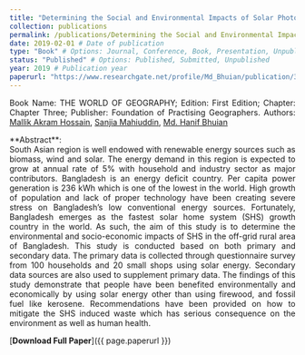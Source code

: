 ```yaml
---
title: "Determining the Social and Environmental Impacts of Solar Photovoltaic (PV) Application in Bangladesh"
collection: publications
permalink: /publications/Determining the Social and Environmental Impacts of Solar Photovoltaic (PV) Application in Bangladesh
date: 2019-02-01 # Date of publication
type: "Book" # Options: Journal, Conference, Book, Presentation, Unpublished
status: "Published" # Options: Published, Submitted, Unpublished
year: 2019 # Publication year
paperurl: "https://www.researchgate.net/profile/Md_Bhuian/publication/331907420_Determining_the_Social_and_Environmental_Impacts_of_Solar_Photovoltaic_PV_Application_in_Bangladesh/links/5c9299c392851cf0ae8bcd55/Determining-the-Social-and-Environmental-Impacts-of-Solar-Photovoltaic-PV-Application-in-Bangladesh.pdf?origin=publicationDetail&_sg%5B0%5D=y9QdnnfBdzoTylH8O1jwRuWNX7DcXzdU7pDb5UISYoQ0hkrUJo8kV01hOVJn-L5bqIl5ruFliuJ-29dPqFZtXw.6P-f82pd1sqs1uKPd5btAIUTp_1bFSpJMP6tw-YUHpiW4ocMtXicw0menX2F0DewoWFlJq4qwZqf1heTUcg5Tg&_sg%5B1%5D=X0iL7w9enkZ92DSGqSmZ1mUZ7n8rHuGzQk_SKIIfE9u0vFPZNfnPhGcUL5LFRmacerT5wzup1fSf3GqfQh7e6gPP9qMjR8ecMV71eSwjOXs_.6P-f82pd1sqs1uKPd5btAIUTp_1bFSpJMP6tw-YUHpiW4ocMtXicw0menX2F0DewoWFlJq4qwZqf1heTUcg5Tg&_iepl=&_rtd=eyJjb250ZW50SW50ZW50IjoibWFpbkl0ZW0ifQ%3D%3D&_tp=eyJjb250ZXh0Ijp7ImZpcnN0UGFnZSI6ImhvbWUiLCJwYWdlIjoicHVibGljYXRpb24iLCJwcmV2aW91c1BhZ2UiOiJwcm9maWxlIiwicG9zaXRpb24iOiJwYWdlSGVhZGVyIn19" # Link to the publication file (if available)
---
```

<p style="text-align: justify;">
Book Name: THE WORLD OF GEOGRAPHY; Edition: First Edition; Chapter: Chapter Three; Publisher: Foundation of Practising Geographers.
Authors: <a href="https://scholar.google.ca/citations?user=N77zO_AAAAAJ&hl=en&oi=ao">Mallik Akram Hossain</a>, <a href="https://www.linkedin.com/in/sanjia-mahiuddin-6a759115b/">Sanjia Mahiuddin</a>, <a href="https://hanifbhuian.github.io/">Md. Hanif Bhuian</a>
</p>

<p style="text-align: justify;">
**Abstract**: 
<br>
South Asian region is well endowed with renewable energy sources such as biomass, wind and solar. The energy demand in this region is expected to grow at annual rate of 5% with household and industry sector as major contributors. Bangladesh is an energy deficit country. Per capita power generation is 236 kWh which is one of the lowest in the world. High growth of population and lack of proper technology have been creating severe stress on Bangladesh’s low conventional energy sources. Fortunately, Bangladesh emerges as the fastest solar home system (SHS) growth country in the world. As such, the aim of this study is to determine the environmental and socio-economic impacts of SHS in the off-grid rural area of Bangladesh. This study is conducted based on both primary and secondary data. The primary data is collected through questionnaire survey from 100 households and 20 small shops using solar energy. Secondary data sources are also used to supplement primary data. The findings of this study demonstrate that people have been benefited environmentally and economically by using solar energy other than using firewood, and fossil fuel like kerosene. Recommendations have been provided on how to mitigate the SHS induced waste which has serious consequence on the environment as well as human health.
</p>

[**Download Full Paper**]({{ page.paperurl }})

